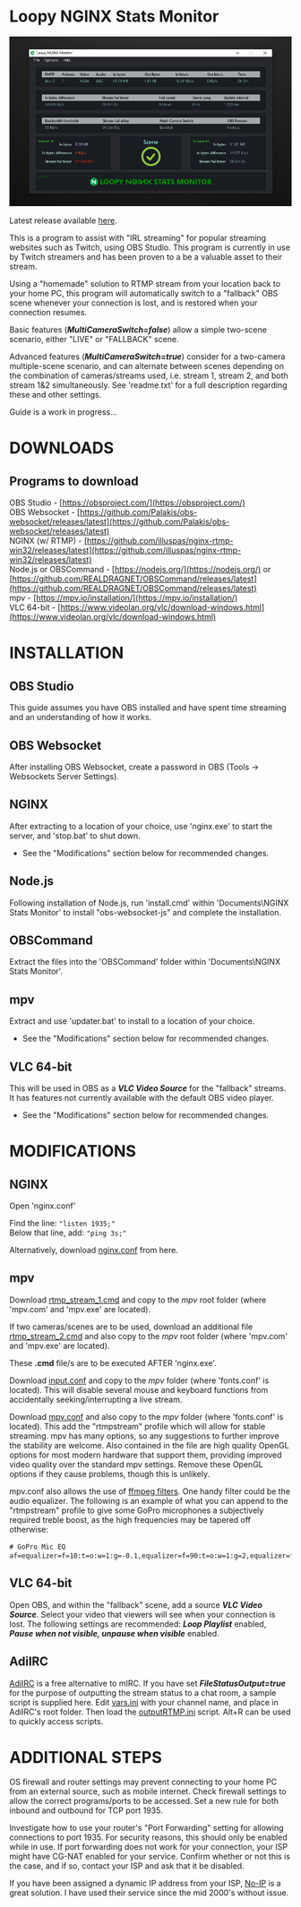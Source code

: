# Loopy NGINX Stats Monitor

![Loopy NGINX Stats Monitor](./nginx_stats_monitor.png)
  
Latest release available [here](https://github.com/loopy750/NGINX-Stats-Monitor/releases/latest).

This is a program to assist with "IRL streaming" for popular streaming websites such as Twitch, using OBS Studio. This program is currently in use by Twitch streamers and has been proven to a be a valuable asset to their stream.

Using a "homemade" solution to RTMP stream from your location back to your home PC, this program will automatically switch to a "fallback" OBS scene whenever your connection is lost, and is restored when your connection resumes.

Basic features (**_MultiCameraSwitch=false_**) allow a simple two-scene scenario, either "LIVE" or "FALLBACK" scene.

Advanced features (**_MultiCameraSwitch=true_**) consider for a two-camera multiple-scene scenario, and can alternate between scenes depending on the combination of cameras/streams used, i.e. stream 1, stream 2, and both stream 1&2 simultaneously. See 'readme.txt' for a full description regarding these and other settings.
  
  
  
Guide is a work in progress...
  
  
DOWNLOADS
=========

Programs to download
--------------------
OBS Studio - [https://obsproject.com/](https://obsproject.com/)  
OBS Websocket - [https://github.com/Palakis/obs-websocket/releases/latest](https://github.com/Palakis/obs-websocket/releases/latest)  
NGINX (w/ RTMP) - [https://github.com/illuspas/nginx-rtmp-win32/releases/latest](https://github.com/illuspas/nginx-rtmp-win32/releases/latest)  
Node.js or OBSCommand - [https://nodejs.org/](https://nodejs.org/) or [https://github.com/REALDRAGNET/OBSCommand/releases/latest](https://github.com/REALDRAGNET/OBSCommand/releases/latest)  
mpv - [https://mpv.io/installation/](https://mpv.io/installation/)  
VLC 64-bit - [https://www.videolan.org/vlc/download-windows.html](https://www.videolan.org/vlc/download-windows.html)


INSTALLATION
============

OBS Studio
----------
This guide assumes you have OBS installed and have spent time streaming and an understanding of how it works.

OBS Websocket
-------------
After installing OBS Websocket, create a password in OBS (Tools -> Websockets Server Settings).

NGINX
-----
After extracting to a location of your choice, use 'nginx.exe' to start the server, and 'stop.bat' to shut down.

* See the "Modifications" section below for recommended changes.

Node.js
-------
Following installation of Node.js, run 'install.cmd' within 'Documents\NGINX Stats Monitor' to install "obs-websocket-js" and complete the installation.

OBSCommand
----------
Extract the files into the 'OBSCommand' folder within 'Documents\NGINX Stats Monitor'.

mpv
---
Extract and use 'updater.bat' to install to a location of your choice.

* See the "Modifications" section below for recommended changes.

VLC 64-bit
----------
This will be used in OBS as a **_VLC Video Source_** for the "fallback" streams. It has features not currently available with the default OBS video player.

* See the "Modifications" section below for recommended changes.


MODIFICATIONS
=============

NGINX
------
Open 'nginx.conf'

Find the line: `"listen 1935;"`  
Below that line, add: `"ping 3s;"`

Alternatively, download [nginx.conf](https://raw.githubusercontent.com/loopy750/NGINX-Stats-Monitor/master/modifications/nginx/nginx.conf) from here.

mpv
---
Download [rtmp_stream_1.cmd](https://raw.githubusercontent.com/loopy750/NGINX-Stats-Monitor/master/modifications/mpv/rtmp_stream_1.cmd) and copy to the _mpv_ root folder (where 'mpv.com' and 'mpv.exe' are located).

If two cameras/scenes are to be used, download an additional file [rtmp_stream_2.cmd](https://raw.githubusercontent.com/loopy750/NGINX-Stats-Monitor/master/modifications/mpv/rtmp_stream_2.cmd) and also copy to the _mpv_ root folder (where 'mpv.com' and 'mpv.exe' are located).

These **.cmd** file/s are to be executed AFTER 'nginx.exe'.

Download [input.conf](https://raw.githubusercontent.com/loopy750/NGINX-Stats-Monitor/master/modifications/mpv/input.conf) and copy to the _mpv_ folder (where 'fonts.conf' is located). This will disable several mouse and keyboard functions from accidentally seeking/interrupting a live stream.

Download [mpv.conf](https://raw.githubusercontent.com/loopy750/NGINX-Stats-Monitor/master/modifications/mpv/mpv.conf) and also copy to the _mpv_ folder (where 'fonts.conf' is located). This add the "rtmpstream" profile which will allow for stable streaming. mpv has many options, so any suggestions to further improve the stability are welcome. Also contained in the file are high quality OpenGL options for most modern hardware that support them, providing improved video quality over the standard mpv settings. Remove these OpenGL options if they cause problems, though this is unlikely.

mpv.conf also allows the use of [ffmpeg filters](https://ffmpeg.org/ffmpeg-filters.html). One handy filter could be the audio equalizer. The following is an example of what you can append to the "rtmpstream" profile to give some GoPro microphones a subjectively required treble boost, as the high frequencies may be tapered off otherwise:

```
# GoPro Mic EQ
af=equalizer=f=10:t=o:w=1:g=-0.1,equalizer=f=90:t=o:w=1:g=2,equalizer=f=150:t=o:w=1:g=0.8,equalizer=f=560:t=o:w=1:g=-2.8,equalizer=f=2800:t=o:w=1:g=0.5,equalizer=f=3900:t=o:w=1:g=2,equalizer=f=4800:t=o:w=1:g=1,equalizer=f=7200:t=o:w=1:g=4.5,equalizer=f=9000:t=o:w=1:g=1.5,equalizer=f=13500:t=o:w=1:g=9,equalizer=f=19000:t=o:w=1:g=3
```


VLC 64-bit
----------
Open OBS, and within the "fallback" scene, add a source **_VLC Video Source_**. Select your video that viewers will see when your connection is lost. The following settings are recommended: **_Loop Playlist_** enabled, **_Pause when not visible, unpause when visible_** enabled.

AdiIRC
------

[AdiIRC](https://www.adiirc.com/) is a free alternative to mIRC. If you have set **_FileStatusOutput=true_** for the purpose of outputting the stream status to a chat room, a sample script is supplied here. Edit [vars.ini](https://raw.githubusercontent.com/loopy750/NGINX-Stats-Monitor/master/modifications/adiirc/vars.ini) with your channel name, and place in AdiIRC's root folder. Then load the [outputRTMP.ini](https://raw.githubusercontent.com/loopy750/NGINX-Stats-Monitor/master/modifications/adiirc/outputRTMP.ini) script. Alt+R can be used to quickly access scripts.


ADDITIONAL STEPS
================
OS firewall and router settings may prevent connecting to your home PC from an external source, such as mobile internet. Check firewall settings to allow the correct programs/ports to be accessed. Set a new rule for both inbound and outbound for TCP port 1935.

Investigate how to use your router's "Port Forwarding" setting for allowing connections to port 1935. For security reasons, this should only be enabled while in use. If port forwarding does not work for your connection, your ISP might have CG-NAT enabled for your service. Confirm whether or not this is the case, and if so, contact your ISP and ask that it be disabled.

If you have been assigned a dynamic IP address from your ISP, [No-IP](https://www.noip.com/) is a great solution. I have used their service since the mid 2000's without issue.
